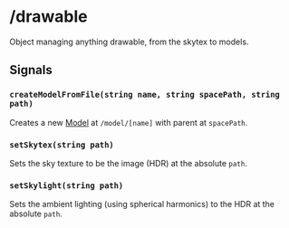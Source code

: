 # /drawable

Object managing anything drawable, from the skytex to models.

## Signals
### `createModelFromFile(string name, string spacePath, string path)`
Creates a new [Model](../types/Model.md) at `/model/[name]` with parent at `spacePath`.

### `setSkytex(string path)`
Sets the sky texture to be the image (HDR) at the absolute `path`.

### `setSkylight(string path)`
Sets the ambient lighting (using spherical harmonics) to the HDR at the absolute `path`.
